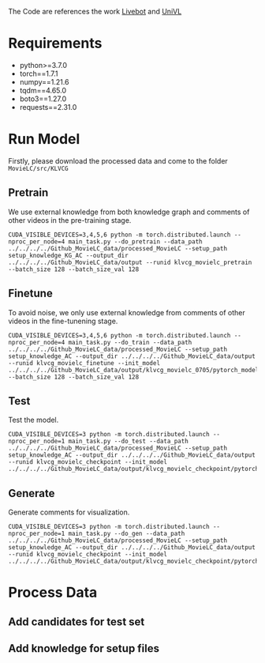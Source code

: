 The Code are references the work [Livebot](https://github.com/lancopku/livebot) and [UniVL](https://github.com/microsoft/UniVL)
# Requirements
+ python>=3.7.0
+ torch==1.7.1
+ numpy==1.21.6
+ tqdm==4.65.0
+ boto3==1.27.0
+ requests==2.31.0

# Run Model
Firstly, please download the processed data and come to the folder `MovieLC/src/KLVCG`
## Pretrain
We use external knowledge from both knowledge graph and comments of other videos in the pre-training stage.

    CUDA_VISIBLE_DEVICES=3,4,5,6 python -m torch.distributed.launch --nproc_per_node=4 main_task.py --do_pretrain --data_path ../../../../Github_MovieLC_data/processed_MovieLC --setup_path setup_knowledge_KG_AC --output_dir ../../../../Github_MovieLC_data/output --runid klvcg_movielc_pretrain --batch_size 128 --batch_size_val 128
## Finetune
To avoid noise, we only use external knowledge from comments of other videos in the fine-tunening stage.

    CUDA_VISIBLE_DEVICES=3,4,5,6 python -m torch.distributed.launch --nproc_per_node=4 main_task.py --do_train --data_path ../../../../Github_MovieLC_data/processed_MovieLC --setup_path setup_knowledge_AC --output_dir ../../../../Github_MovieLC_data/output --runid klvcg_movielc_finetune --init_model ../../../../Github_MovieLC_data/output/klvcg_movielc_0705/pytorch_model.bin.BEST --batch_size 128 --batch_size_val 128
## Test
Test the model.

    CUDA_VISIBLE_DEVICES=3 python -m torch.distributed.launch --nproc_per_node=1 main_task.py --do_test --data_path ../../../../Github_MovieLC_data/processed_MovieLC --setup_path setup_knowledge_AC --output_dir ../../../../Github_MovieLC_data/output --runid klvcg_movielc_checkpoint --init_model ../../../../Github_MovieLC_data/output/klvcg_movielc_checkpoint/pytorch_model.bin.BEST
## Generate
Generate comments for visualization.

    CUDA_VISIBLE_DEVICES=3 python -m torch.distributed.launch --nproc_per_node=1 main_task.py --do_gen --data_path ../../../../Github_MovieLC_data/processed_MovieLC --setup_path setup_knowledge_AC --output_dir ../../../../Github_MovieLC_data/output --runid klvcg_movielc_checkpoint --init_model ../../../../Github_MovieLC_data/output/klvcg_movielc_checkpoint/pytorch_model.bin.BEST
# Process Data
## Add candidates for test set
## Add knowledge for setup files